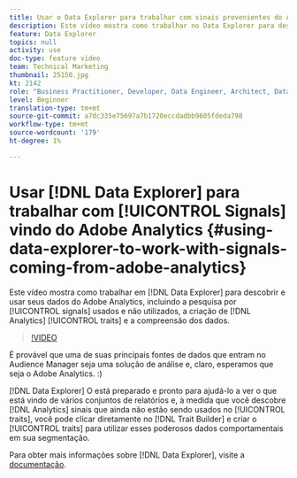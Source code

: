 ```yaml
---
title: Usar o Data Explorer para trabalhar com sinais provenientes do Adobe Analytics
description: Este vídeo mostra como trabalhar no Data Explorer para descobrir e usar seus dados do Adobe Analytics, incluindo a pesquisa de sinais usados e não utilizados, a criação de características do Analytics e a compreensão dos dados.
feature: Data Explorer
topics: null
activity: use
doc-type: feature video
team: Technical Marketing
thumbnail: 25150.jpg
kt: 2142
role: "Business Practitioner, Developer, Data Engineer, Architect, Data Architect, Administrator, Leader"
level: Beginner
translation-type: tm+mt
source-git-commit: a7dc335e75697a7b1720eccdadbb9605fdeda798
workflow-type: tm+mt
source-wordcount: '179'
ht-degree: 1%

---
```



# Usar [!DNL Data Explorer] para trabalhar com [!UICONTROL Signals] vindo do Adobe Analytics {#using-data-explorer-to-work-with-signals-coming-from-adobe-analytics}

Este vídeo mostra como trabalhar em [!DNL Data Explorer] para descobrir e usar seus dados do Adobe Analytics, incluindo a pesquisa por [!UICONTROL signals] usados e não utilizados, a criação de [!DNL Analytics] [!UICONTROL traits] e a compreensão dos dados.

>[!VIDEO](https://video.tv.adobe.com/v/25150/?quality=12)

É provável que uma de suas principais fontes de dados que entram no Audience Manager seja uma solução de análise e, claro, esperamos que seja o Adobe Analytics. :)

[!DNL Data Explorer] O está preparado e pronto para ajudá-lo a ver o que está vindo de vários conjuntos de relatórios e, à medida que você descobre  [!DNL Analytics] sinais que ainda não estão sendo usados no  [!UICONTROL traits], você pode clicar diretamente no  [!DNL Trait Builder] e criar o  [!UICONTROL traits] para utilizar esses poderosos dados comportamentais em sua segmentação.

Para obter mais informações sobre [!DNL Data Explorer], visite a [documentação](https://experiencecloud.adobe.com/resources/help/en_US/aam/data-explorer.html).